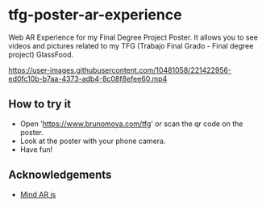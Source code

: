 # tfg-poster-ar-experience
Web AR Experience for my Final Degree Project Poster.
It allows you to see videos and pictures related to my TFG (Trabajo Final Grado - Final degree project) GlassFood.

https://user-images.githubusercontent.com/10481058/221422956-ed0fc10b-b7aa-4373-adb4-8c08f8efee60.mp4

## How to try it

- Open 'https://www.brunomoya.com/tfg' or scan the qr code on the poster.
- Look at the poster with your phone camera.
- Have fun!

## Acknowledgements

 - [Mind AR js](https://github.com/hiukim/mind-ar-js)
